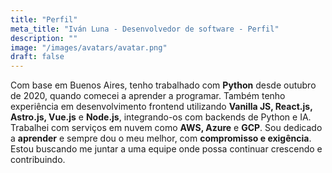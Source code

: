 ```yaml
---
title: "Perfil"
meta_title: "Iván Luna - Desenvolvedor de software - Perfil"
description: ""
image: "/images/avatars/avatar.png"
draft: false
---
```

 
Com base em Buenos Aires, tenho trabalhado com **Python** desde outubro de 2020, quando comecei a aprender a programar. Também tenho experiência em desenvolvimento frontend utilizando **Vanilla JS, React.js, Astro.js, Vue.js** e **Node.js**, integrando-os com backends de Python e IA. Trabalhei com serviços em nuvem como **AWS, Azure** e **GCP**. Sou dedicado a **aprender** e sempre dou o meu melhor, com **compromisso e exigência**. Estou buscando me juntar a uma equipe onde possa continuar crescendo e contribuindo.